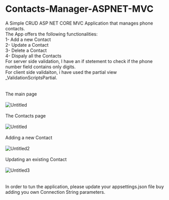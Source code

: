 # Contacts-Manager-ASPNET-MVC
A Simple CRUD ASP NET CORE MVC Application that manages phone contacts. <br />
The App offers the following functionalities: <br />
  1- Add a new Contact <br />
  2- Update a Contact <br />
  3- Delete a Contact <br />
  4- Dispaly all the Contacts <br />
For server side validation, I have an if stetement to check if the phone number field contains only digits.<br />
For client side validaiton, i have used the partial view _ValidationScriptsPartial.<br />
<br /><br />The main page<br /><br />
![Untitled](https://user-images.githubusercontent.com/42771693/183485136-df835b51-1cc4-494d-9cd4-2d692a3ded93.jpg)
<br /><br />The Contacts page<br /><br />
![Untitled](https://user-images.githubusercontent.com/42771693/183485342-07a7d7b0-476c-4568-93a0-b93a757ecc1c.jpg)
<br /><br />Adding a new Contact<br /><br />
![Untitled2](https://user-images.githubusercontent.com/42771693/183485537-606d0595-2ecd-420d-8290-2bb24ca34803.jpg)
<br /><br />Updating an existing Contact<br /><br />
![Untitled3](https://user-images.githubusercontent.com/42771693/183486125-7331a3e1-c0a0-4a00-ae79-610f5022b928.jpg)<br />
<br /><br />In order to tun the application, please update your appsettings.json file buy adding you own Connection String parameters.<br /><br />

